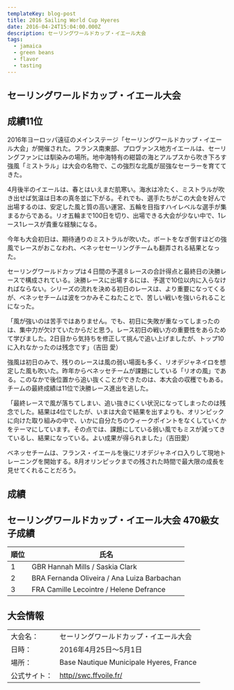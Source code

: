 ```yaml
---
templateKey: blog-post
title: 2016 Sailing World Cup Hyeres
date: 2016-04-24T15:04:00.000Z
description: セーリングワールドカップ・イエール大会
tags:
  - jamaica
  - green beans
  - flavor
  - tasting
---
```

## セーリングワールドカップ・イエール大会

## 成績11位

2016年ヨーロッパ遠征のメインステージ「セーリングワールドカップ・イエール大会」が開催された。フランス南東部、プロヴァンス地方イエールは、セーリングファンには馴染みの場所。地中海特有の紺碧の海とアルプスから吹き下ろす強風「ミストラル」は大会の名物で、この強烈な北風が屈強なセーラーを育ててきた。

4月後半のイエールは、春とはいえまだ肌寒い。海水は冷たく、ミストラルが吹き出せば気温は日本の真冬並に下がる。それでも、選手たちがこの大会を好んで出場するのは、安定した風と質の高い運営、五輪を目指すハイレベルな選手が集まるからである。リオ五輪まで100日を切り、出場できる大会が少ない中で、1レース1レースが貴重な経験になる。

今年も大会初日は、期待通りのミストラルが吹いた。ボートをなぎ倒すほどの強風でレースがおこなわれ、ベネッセセーリングチームも翻弄される結果となった。

セーリングワールドカップは４日間の予選８レースの合計得点と最終日の決勝レースで構成されている。決勝レースに出場するには、予選で10位以内に入らなければならない。シリーズの流れを決める初日のレースは、より重要になってくるが、ベネッセチームは波をつかみそこねたことで、苦しい戦いを強いられることになった。

「風が強いのは苦手ではありません。でも、初日に失敗が重なってしまったのは、集中力が欠けていたからだと思う。レース初日の戦い方の重要性をあらためて学びました。2日目から気持ちを修正して挑んで追い上げましたが、トップ10に入れなかったのは残念です」（吉田 愛）

強風は初日のみで、残りのレースは風の弱い場面も多く、リオデジャネイロを想定した風も吹いた。昨年からベネッセチームが課題にしている「リオの風」である。このなかで後位置から追い抜くことができたのは、本大会の収穫でもある。チームの最終成績は11位で決勝レース進出を逃した。

「最終レースで風が落ちてしまい、追い抜きにくい状況になってしまったのは残念でした。結果は4位でしたが、いまは大会で結果を出すよりも、オリンピックに向けた取り組みの中で、いかに自分たちのウィークポイントをなくしていくかをテーマにしています。その点では、課題にしている弱い風でもミスが減ってきているし、結果になっている。よい成果が得られました」（吉田愛）

ベネッセチームは、フランス・イエールを後にリオデジャネイロ入りして現地トレーニングを開始する。8月オリンピックまでの残された時間で最大限の成長を見せてくれることだろう。

## 成績

## セーリングワールドカップ・イエール大会 470級女子成績

| 順位  | 氏名                                          |
| --- | ------------------------------------------- |
| 1   | GBR Hannah Mills / Saskia Clark             |
| 2   | BRA Fernanda Oliveira / Ana Luiza Barbachan |
| 3   | FRA Camille Lecointre / Helene Defrance     |

## 大会情報

|        |                                                |
| ------ | ---------------------------------------------- |
| 大会名：   | セーリングワールドカップ・イエール大会                            |
| 日時：    | 2016年4月25日～5月1日                                |
| 場所：    | Base Nautique Municipale Hyeres, France        |
| 公式サイト： | [http//swc.ffvoile.fr/](http//swc.ffvoile.fr/) |
